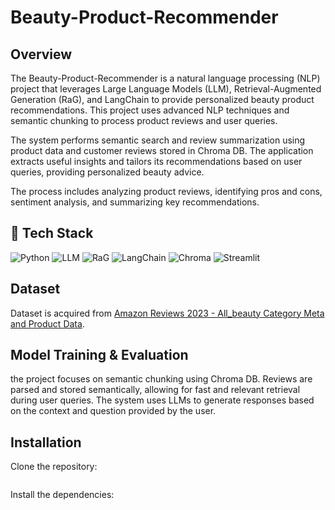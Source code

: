 # Beauty-Product-Recommender

## Overview
The Beauty-Product-Recommender is a natural language processing (NLP) project that leverages Large Language Models (LLM), Retrieval-Augmented Generation (RaG), and LangChain to provide personalized beauty product recommendations. This project uses advanced NLP techniques and semantic chunking to process product reviews and user queries.

The system performs semantic search and review summarization using product data and customer reviews stored in Chroma DB. The application extracts useful insights and tailors its recommendations based on user queries, providing personalized beauty advice.

The process includes analyzing product reviews, identifying pros and cons, sentiment analysis, and summarizing key recommendations.

## 🚀 Tech Stack

![Python](https://img.shields.io/badge/Python-3776AB?style=for-the-badge&logo=python&logoColor=white)
![LLM](https://img.shields.io/badge/LLM-(Large_Language_Models)-orange?style=for-the-badge&logo=python&logoColor=white)
![RaG](https://img.shields.io/badge/RaG-(Retrieval_Augmented_Generation)-red?style=for-the-badge&logo=python&logoColor=white)
![LangChain](https://img.shields.io/badge/LangChain-black?style=for-the-badge&logo=python&logoColor=white)
![Chroma](https://img.shields.io/badge/Chroma_DB-blue?style=for-the-badge&logo=python&logoColor=white)
![Streamlit](https://img.shields.io/badge/Streamlit-yellow?style=for-the-badge&logo=streamlit&logoColor=white)

## Dataset 
Dataset is acquired from [Amazon Reviews 2023 - All_beauty Category Meta and Product Data](https://amazon-reviews-2023.github.io).

## Model Training & Evaluation 
the project focuses on semantic chunking using Chroma DB. Reviews are parsed and stored semantically, allowing for fast and relevant retrieval during user queries. The system uses LLMs to generate responses based on the context and question provided by the user.

## Installation

Clone the repository:
```bash

```

Install the dependencies:
```bash

```

